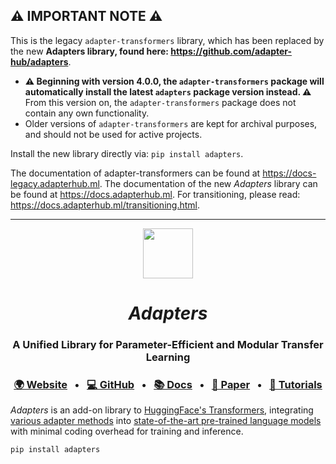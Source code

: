 <!---
Copyright 2020-2024 The AdapterHub Team. All rights reserved.

Licensed under the Apache License, Version 2.0 (the "License");
you may not use this file except in compliance with the License.
You may obtain a copy of the License at

    http://www.apache.org/licenses/LICENSE-2.0

Unless required by applicable law or agreed to in writing, software
distributed under the License is distributed on an "AS IS" BASIS,
WITHOUT WARRANTIES OR CONDITIONS OF ANY KIND, either express or implied.
See the License for the specific language governing permissions and
limitations under the License.
-->

## ⚠️ IMPORTANT NOTE ⚠️

This is the legacy `adapter-transformers` library, which has been replaced by the new **Adapters library, found here: https://github.com/adapter-hub/adapters**.

- **⚠️ Beginning with version 4.0.0, the `adapter-transformers` package will automatically install the latest `adapters` package version instead. ⚠️**  
  From this version on, the `adapter-transformers` package does not contain any own functionality.
- Older versions of `adapter-transformers` are kept for archival purposes, and should not be used for active projects.

Install the new library directly via: `pip install adapters`.

The documentation of adapter-transformers can be found at https://docs-legacy.adapterhub.ml.
The documentation of the new _Adapters_ library can be found at https://docs.adapterhub.ml.
For transitioning, please read: https://docs.adapterhub.ml/transitioning.html.

---


<p align="center">
<img style="vertical-align:middle" src="https://raw.githubusercontent.com/Adapter-Hub/adapters/main/docs/img/adapter-bert.png" width="80" />
</p>
<h1 align="center">
<span><i>Adapters</i></span>
</h1>

<h3 align="center">
A Unified Library for Parameter-Efficient and Modular Transfer Learning
</h3>
<h3 align="center">
    <a href="https://adapterhub.ml">🌍 Website</a>
    &nbsp; • &nbsp;
    <a href="https://github.com/Adapter-Hub/adapters/tree/main/notebooks">💻 GitHub</a>
    &nbsp; • &nbsp;
    <a href="https://docs.adapterhub.ml">📚 Docs</a>
    &nbsp; • &nbsp;
    <a href="https://arxiv.org/abs/2311.11077">📜 Paper</a>
    &nbsp; • &nbsp;
    <a href="https://github.com/Adapter-Hub/adapters/tree/main/notebooks">🧪 Tutorials</a>
</h3>

_Adapters_ is an add-on library to [HuggingFace's Transformers](https://github.com/huggingface/transformers), integrating [various adapter methods](https://docs.adapterhub.ml/overview.html) into [state-of-the-art pre-trained language models](https://docs.adapterhub.ml/model_overview.html) with minimal coding overhead for training and inference.

```
pip install adapters
```
